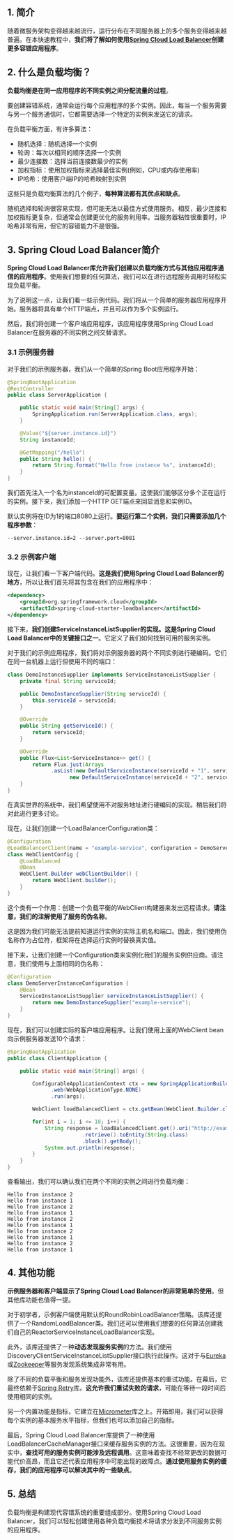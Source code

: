 ## 1. 简介

随着微服务架构变得越来越流行，运行分布在不同服务器上的多个服务变得越来越普遍。在本快速教程中，**我们将了解如何使用[Spring Cloud Load Balancer](https://spring.io/guides/gs/spring-cloud-loadbalancer/)创建更多容错应用程序**。

## 2. 什么是负载均衡？

**负载均衡是在同一应用程序的不同实例之间分配流量的过程**。

要创建容错系统，通常会运行每个应用程序的多个实例。因此，每当一个服务需要与另一个服务通信时，它都需要选择一个特定的实例来发送它的请求。

在负载平衡方面，有许多算法：

-   随机选择：随机选择一个实例
-   轮询：每次以相同的顺序选择一个实例
-   最少连接数：选择当前连接数最少的实例
-   加权指标：使用加权指标来选择最佳实例(例如，CPU或内存使用率)
-   IP哈希：使用客户端IP的哈希映射到实例

这些只是负载均衡算法的几个例子，**每种算法都有其优点和缺点**。

随机选择和轮询很容易实现，但可能无法以最佳方式使用服务。相反，最少连接和加权指标更复杂，但通常会创建更优化的服务利用率。当服务器粘性很重要时，IP哈希非常有用，但它的容错能力不是很强。

## 3. Spring Cloud Load Balancer简介

**Spring Cloud Load Balancer库允许我们创建以负载均衡方式与其他应用程序通信的应用程序**。使用我们想要的任何算法，我们可以在进行远程服务调用时轻松实现负载平衡。

为了说明这一点，让我们看一些示例代码。我们将从一个简单的服务器应用程序开始。服务器将具有单个HTTP端点，并且可以作为多个实例运行。

然后，我们将创建一个客户端应用程序，该应用程序使用Spring Cloud Load Balancer在服务器的不同实例之间交替请求。

### 3.1 示例服务器

对于我们的示例服务器，我们从一个简单的Spring Boot应用程序开始：

```java
@SpringBootApplication
@RestController
public class ServerApplication {

    public static void main(String[] args) {
        SpringApplication.run(ServerApplication.class, args);
    }

    @Value("${server.instance.id}")
    String instanceId;

    @GetMapping("/hello")
    public String hello() {
        return String.format("Hello from instance %s", instanceId);
    }
}
```

我们首先注入一个名为instanceId的可配置变量。这使我们能够区分多个正在运行的实例。接下来，我们添加一个HTTP GET端点来回显消息和实例ID。

默认实例将在ID为1的端口8080上运行。**要运行第二个实例，我们只需要添加几个程序参数**：

```shell
--server.instance.id=2 --server.port=8081
```

### 3.2 示例客户端

现在，让我们看一下客户端代码。**这是我们使用Spring Cloud Load Balancer的地方**，所以让我们首先将其包含在我们的应用程序中：

```xml
<dependency>
    <groupId>org.springframework.cloud</groupId>
    <artifactId>spring-cloud-starter-loadbalancer</artifactId>
</dependency>
```

接下来，**我们创建ServiceInstanceListSupplier的实现。这是Spring Cloud Load Balancer中的关键接口之一**。它定义了我们如何找到可用的服务实例。

对于我们的示例应用程序，我们将对示例服务器的两个不同实例进行硬编码。它们在同一台机器上运行但使用不同的端口：

```java
class DemoInstanceSupplier implements ServiceInstanceListSupplier {
    private final String serviceId;

    public DemoInstanceSupplier(String serviceId) {
        this.serviceId = serviceId;
    }

    @Override
    public String getServiceId() {
        return serviceId;
    }

    @Override
    public Flux<List<ServiceInstance>> get() {
        return Flux.just(Arrays
              .asList(new DefaultServiceInstance(serviceId + "1", serviceId, "localhost", 8080, false),
                    new DefaultServiceInstance(serviceId + "2", serviceId, "localhost", 8081, false)));
    }
}
```

在真实世界的系统中，我们希望使用不对服务地址进行硬编码的实现。稍后我们将对此进行更多讨论。

现在，让我们创建一个LoadBalancerConfiguration类：

```java
@Configuration
@LoadBalancerClient(name = "example-service", configuration = DemoServerInstanceConfiguration.class)
class WebClientConfig {
    @LoadBalanced
    @Bean
    WebClient.Builder webClientBuilder() {
        return WebClient.builder();
    }
}
```

这个类有一个作用：创建一个负载平衡的WebClient构建器来发出远程请求。**请注意，我们的注解使用了服务的伪名称**。

这是因为我们可能无法提前知道运行实例的实际主机名和端口。因此，我们使用伪名称作为占位符，框架将在选择运行实例时替换真实值。

接下来，让我们创建一个Configuration类来实例化我们的服务实例供应商。请注意，我们使用与上面相同的伪名称：

```java
@Configuration
class DemoServerInstanceConfiguration {
    @Bean
    ServiceInstanceListSupplier serviceInstanceListSupplier() {
        return new DemoInstanceSupplier("example-service");
    }
}
```

现在，我们可以创建实际的客户端应用程序。让我们使用上面的WebClient bean向示例服务器发送10个请求：

```java
@SpringBootApplication
public class ClientApplication {

    public static void main(String[] args) {

        ConfigurableApplicationContext ctx = new SpringApplicationBuilder(ClientApplication.class)
              .web(WebApplicationType.NONE)
              .run(args);

        WebClient loadBalancedClient = ctx.getBean(WebClient.Builder.class).build();

        for(int i = 1; i <= 10; i++) {
            String response = loadBalancedClient.get().uri("http://example-service/hello")
                        .retrieve().toEntity(String.class)
                        .block().getBody();
            System.out.println(response);
        }
    }
}
```

查看输出，我们可以确认我们在两个不同的实例之间进行负载均衡：

```shell
Hello from instance 2
Hello from instance 1
Hello from instance 2
Hello from instance 1
Hello from instance 2
Hello from instance 1
Hello from instance 2
Hello from instance 1
Hello from instance 2
Hello from instance 1
```

## 4. 其他功能

**示例服务器和客户端显示了Spring Cloud Load Balancer的非常简单的使用**。但其他库功能也值得一提。

对于初学者，示例客户端使用默认的RoundRobinLoadBalancer策略。该库还提供了一个RandomLoadBalancer类。我们还可以使用我们想要的任何算法创建我们自己的ReactorServiceInstanceLoadBalancer实现。

此外，该库还提供了一种**动态发现服务实例**的方法。我们使用DiscoveryClientServiceInstanceListSupplier接口执行此操作。这对于与[Eureka](https://www.baeldung.com/spring-cloud-netflix-eureka)或[Zookeeper](https://www.baeldung.com/java-zookeeper)等服务发现系统集成非常有用。

除了不同的负载平衡和服务发现功能外，该库还提供基本的重试功能。在幕后，它最终依赖于[Spring Retry](https://www.baeldung.com/spring-retry)库。**这允许我们重试失败的请求**，可能在等待一段时间后使用相同的实例。

另一个内置功能是指标，它建立在[Micrometer](https://www.baeldung.com/micrometer)库之上。开箱即用，我们可以获得每个实例的基本服务水平指标，但我们也可以添加自己的指标。

最后，Spring Cloud Load Balancer库提供了一种使用LoadBalancerCacheManager接口来缓存服务实例的方法。这很重要，因为在现实中，**查找可用的服务实例可能涉及远程调用**。这意味着查找不经常更改的数据可能代价高昂，而且它还代表应用程序中可能出现的故障点。**通过使用服务实例的缓存，我们的应用程序可以解决其中的一些缺点**。

## 5. 总结

负载均衡是构建现代容错系统的重要组成部分。使用Spring Cloud Load Balancer，我们可以轻松创建使用各种负载均衡技术将请求分发到不同服务实例的应用程序。